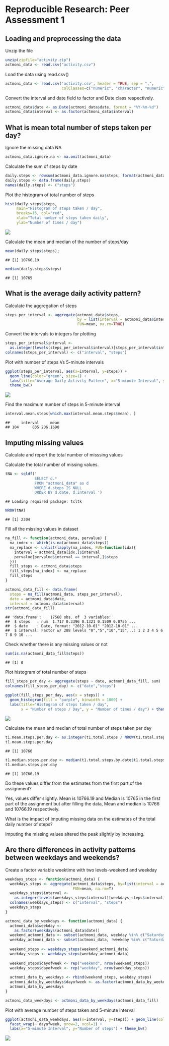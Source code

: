 # Reproducible Research: Peer Assessment 1


## Loading and preprocessing the data

Unzip the file

```r
unzip(zipfile="activity.zip")
actmoni_data <- read.csv("activity.csv")
```
Load the data using read.csv()

```r
actmoni_data <- read.csv('activity.csv', header = TRUE, sep = ",",
                         colClasses=c("numeric", "character", "numeric"))
```
Convert the interval and date field to factor and Date class respectively.

```r
actmoni_data$date <- as.Date(actmoni_data$date, format = "%Y-%m-%d")
actmoni_data$interval <- as.factor(actmoni_data$interval)
```

## What is mean total number of steps taken per day?

Ignore the missing data NA

```r
actmoni_data.ignore.na <- na.omit(actmoni_data) 
```
Calculate the sum of steps by date

```r
daily.steps <- rowsum(actmoni_data.ignore.na$steps, format(actmoni_data.ignore.na$date, '%Y-%m-%d')) 
daily.steps <- data.frame(daily.steps) 
names(daily.steps) <- ("steps")
```
Plot the histogram of total number of steps

```r
hist(daily.steps$steps, 
     main="Histogram of steps taken / day",
     breaks=15, col="red",
     xlab="Total number of steps taken daily",
     ylab="Number of times / day")
```

![](PA1_template_files/figure-html/unnamed-chunk-6-1.png) 


Calculate the mean and median of the number of steps/day

```r
mean(daily.steps$steps); 
```

```
## [1] 10766.19
```

```r
median(daily.steps$steps) 
```

```
## [1] 10765
```

## What is the average daily activity pattern?


Calculate the aggregation of steps

```r
steps_per_interval <- aggregate(actmoni_data$steps, 
                                by = list(interval = actmoni_data$interval),
                                FUN=mean, na.rm=TRUE)
```
Convert the intervals to integers for plotting

```r
steps_per_interval$interval <- 
  as.integer(levels(steps_per_interval$interval)[steps_per_interval$interval])
colnames(steps_per_interval) <- c("interval", "steps")
```
Plot with number of steps Vs 5-minute intervals

```r
ggplot(steps_per_interval, aes(x=interval, y=steps)) +   
  geom_line(color="green", size=1) +  
  labs(title="Average Daily Activity Pattern", x="5-minute Interval", y="Number of steps") +  
  theme_bw()
```

![](PA1_template_files/figure-html/unnamed-chunk-11-1.png) 

Find the maximum number of steps in 5-minute interval

```r
interval.mean.steps[which.max(interval.mean.steps$mean), ]
```

```
##     interval     mean
## 104      835 206.1698
```

## Imputing missing values

Calculate and report the total number of misssing values

Calculate the total number of missing values.


```r
tNA <- sqldf(' 
             SELECT d.*            
             FROM "actmoni_data" as d
             WHERE d.steps IS NULL 
             ORDER BY d.date, d.interval ')
```

```
## Loading required package: tcltk
```


```r
NROW(tNA) 
```

```
## [1] 2304
```
Fill all the missing values in dataset

```r
na_fill <- function(actmoni_data, pervalue) {
  na_index <- which(is.na(actmoni_data$steps))
  na_replace <- unlist(lapply(na_index, FUN=function(idx){
    interval = actmoni_data[idx,]$interval
    pervalue[pervalue$interval == interval,]$steps
  }))
  fill_steps <- actmoni_data$steps
  fill_steps[na_index] <- na_replace
  fill_steps
}

actmoni_data_fill <- data.frame(  
  steps = na_fill(actmoni_data, steps_per_interval),  
  date = actmoni_data$date,  
  interval = actmoni_data$interval)
str(actmoni_data_fill)
```

```
## 'data.frame':	17568 obs. of  3 variables:
##  $ steps   : num  1.717 0.3396 0.1321 0.1509 0.0755 ...
##  $ date    : Date, format: "2012-10-01" "2012-10-01" ...
##  $ interval: Factor w/ 288 levels "0","5","10","15",..: 1 2 3 4 5 6 7 8 9 10 ...
```
Check whether there is any missing values or not

```r
sum(is.na(actmoni_data_fill$steps))
```

```
## [1] 0
```
Plot histogram of total number of steps

```r
fill_steps_per_day <- aggregate(steps ~ date, actmoni_data_fill, sum)
colnames(fill_steps_per_day) <- c("date","steps")

ggplot(fill_steps_per_day, aes(x = steps)) + 
  geom_histogram(fill = "purple", binwidth = 1000) + 
  labs(title="Histogram of steps taken / day", 
       x = "Number of steps / Day", y = "Number of times / day") + theme_bw()
```

![](PA1_template_files/figure-html/unnamed-chunk-18-1.png) 

Calculate the mean and median of total number of steps taken per day

```r
t1.mean.steps.per.day <- as.integer(t1.total.steps / NROW(t1.total.steps.by.date) )
t1.mean.steps.per.day
```

```
## [1] 10766
```

```r
t1.median.steps.per.day <- median(t1.total.steps.by.date$t1.total.steps.by.date)
t1.median.steps.per.day
```

```
## [1] 10766.19
```
Do these values differ from the estimates from the first part of the assignment?

Yes, values differ slightly. Mean is 10766.19 and Median is 10765 in the first part of the assignment but after filling the data, Mean and median is 10766 and 10766.19 respectively.

What is the impact of imputing missing data on the estimates of the total daily number of steps?
 
 Imputing the missing values altered the peak slightly by increasing.

## Are there differences in activity patterns between weekdays and weekends?

Create a factor variable weektime with two levels-weekend and weekday

```r
weekdays_steps <- function(actmoni_data) {
  weekdays_steps <- aggregate(actmoni_data$steps, by=list(interval = actmoni_data$interval),
                              FUN=mean, na.rm=T)
  weekdays_steps$interval <- 
    as.integer(levels(weekdays_steps$interval)[weekdays_steps$interval])
  colnames(weekdays_steps) <- c("interval", "steps")
  weekdays_steps
}

actmoni_data_by_weekdays <- function(actmoni_data) {
  actmoni_data$weekday <- 
    as.factor(weekdays(actmoni_data$date))
  weekend_actmoni_data <- subset(actmoni_data, weekday %in% c("Saturday","Sunday"))
  weekday_actmoni_data <- subset(actmoni_data, !weekday %in% c("Saturday","Sunday"))
  
  weekend_steps <- weekdays_steps(weekend_actmoni_data)
  weekday_steps <- weekdays_steps(weekday_actmoni_data)
  
  weekend_steps$dayofweek <- rep("weekend", nrow(weekend_steps))
  weekday_steps$dayofweek <- rep("weekday", nrow(weekday_steps))
  
  actmoni_data_by_weekdays <- rbind(weekend_steps, weekday_steps)
  actmoni_data_by_weekdays$dayofweek <- as.factor(actmoni_data_by_weekdays$dayofweek)
  actmoni_data_by_weekdays
}

actmoni_data_weekdays <- actmoni_data_by_weekdays(actmoni_data_fill)
```
Plot with average number of steps taken and 5-minute interval

```r
ggplot(actmoni_data_weekdays, aes(x=interval, y=steps)) + geom_line(color="blue") + 
  facet_wrap(~ dayofweek, nrow=2, ncol=1) +
  labs(x="5-minute Interval", y="Number of steps") + theme_bw()
```

![](PA1_template_files/figure-html/unnamed-chunk-21-1.png) 

